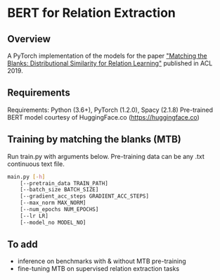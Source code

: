 # BERT for Relation Extraction

## Overview
A PyTorch implementation of the models for the paper ["Matching the Blanks: Distributional Similarity for Relation Learning"](https://arxiv.org/pdf/1906.03158.pdf) published in ACL 2019.

## Requirements
Requirements: Python (3.6+), PyTorch (1.2.0), Spacy (2.1.8)
Pre-trained BERT model courtesy of HuggingFace.co (https://huggingface.co)

## Training by matching the blanks (MTB)
Run train.py with arguments below. Pre-training data can be any .txt continuous text file.
```bash
main.py [-h] 
	[--pretrain_data TRAIN_PATH] 
	[--batch_size BATCH_SIZE]
	[--gradient_acc_steps GRADIENT_ACC_STEPS]
	[--max_norm MAX_NORM]
	[--num_epochs NUM_EPOCHS]
	[--lr LR]
	[--model_no MODEL_NO]
```

## To add
- inference on benchmarks with & without MTB pre-training 
- fine-tuning MTB on supervised relation extraction tasks

